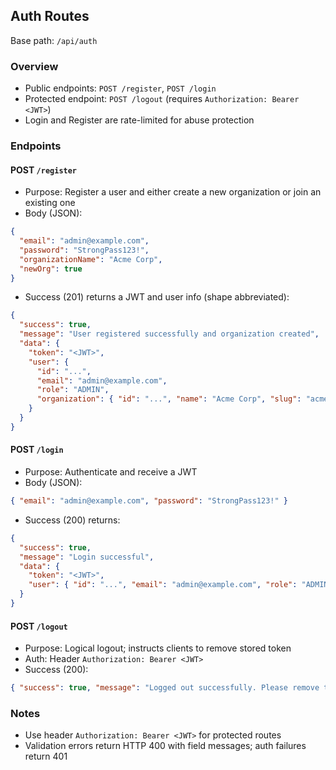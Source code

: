 ## Auth Routes

Base path: `/api/auth`

### Overview
- Public endpoints: `POST /register`, `POST /login`
- Protected endpoint: `POST /logout` (requires `Authorization: Bearer <JWT>`)
- Login and Register are rate-limited for abuse protection

### Endpoints

#### POST `/register`
- Purpose: Register a user and either create a new organization or join an existing one
- Body (JSON):
```json
{
  "email": "admin@example.com",
  "password": "StrongPass123!",
  "organizationName": "Acme Corp",
  "newOrg": true
}
```
- Success (201) returns a JWT and user info (shape abbreviated):
```json
{
  "success": true,
  "message": "User registered successfully and organization created",
  "data": {
    "token": "<JWT>",
    "user": {
      "id": "...",
      "email": "admin@example.com",
      "role": "ADMIN",
      "organization": { "id": "...", "name": "Acme Corp", "slug": "acme-corp" }
    }
  }
}
```

#### POST `/login`
- Purpose: Authenticate and receive a JWT
- Body (JSON):
```json
{ "email": "admin@example.com", "password": "StrongPass123!" }
```
- Success (200) returns:
```json
{
  "success": true,
  "message": "Login successful",
  "data": {
    "token": "<JWT>",
    "user": { "id": "...", "email": "admin@example.com", "role": "ADMIN", "organization": { "id": "...", "name": "Acme Corp", "slug": "acme-corp" } }
  }
}
```

#### POST `/logout`
- Purpose: Logical logout; instructs clients to remove stored token
- Auth: Header `Authorization: Bearer <JWT>`
- Success (200):
```json
{ "success": true, "message": "Logged out successfully. Please remove the token from client storage." }
```

### Notes
- Use header `Authorization: Bearer <JWT>` for protected routes
- Validation errors return HTTP 400 with field messages; auth failures return 401
